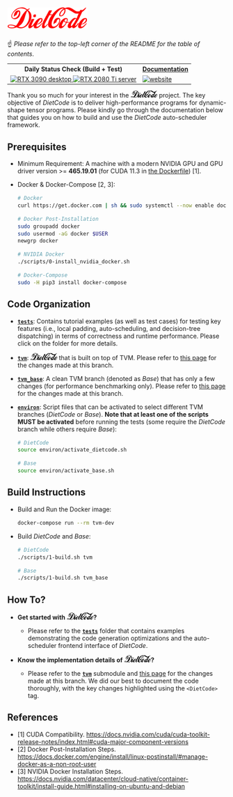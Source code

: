 # <img src="./figures/DietCode_text.png" alt="DietCode" height="48"></img>

:point_up: *Please refer to the top-left corner of the README for the table of
contents*.

<table>
  <tr>
    <th>Daily Status Check (Build + Test)</th>
    <th><a href="https://uoft-ecosystem.github.io/DietCode/">Documentation</a></th>
  </tr>
  <tr>
    <td>
      <a href="https://github.com/UofT-EcoSystem/DietCode/actions/workflows/rtx_3090_desktop.yml">
        <img src="https://github.com/UofT-EcoSystem/DietCode/actions/workflows/rtx_3090_desktop.yml/badge.svg" alt="RTX 3090 desktop">
      </a>
      <a href="https://github.com/UofT-EcoSystem/DietCode/actions/workflows/rtx_2080_ti_server.yml">
        <img src="https://github.com/UofT-EcoSystem/DietCode/actions/workflows/rtx_2080_ti_server.yml/badge.svg" alt="RTX 2080 Ti server">
      </a>
    </td>
    <td>
      <a href="https://github.com/UofT-EcoSystem/DietCode/actions/workflows/website.yml">
        <img src="https://github.com/UofT-EcoSystem/DietCode/actions/workflows/website.yml/badge.svg" alt="website">
      </a>
    </td>
  </tr>
</table>

Thank you so much for your interest in the <img
src="./figures/DietCode_text_black.png" alt="DietCode" height="16"></img>
project. The key objective of *DietCode* is to deliver high-performance programs
for dynamic-shape tensor programs. Please kindly go through the documentation
below that guides you on how to build and use the *DietCode* auto-scheduler
framework.

## Prerequisites

- Minimum Requirement: A machine with a modern NVIDIA GPU and GPU driver
  version >= **465.19.01** (for CUDA 11.3 in
  [the Dockerfile](./dockerfiles/tvm.Dockerfile)) [1].

- Docker & Docker-Compose [2, 3]:

  ```Bash
  # Docker
  curl https://get.docker.com | sh && sudo systemctl --now enable docker
  ```

  ```Bash
  # Docker Post-Installation
  sudo groupadd docker
  sudo usermod -aG docker $USER
  newgrp docker
  ```

  ```Bash
  # NVIDIA Docker
  ./scripts/0-install_nvidia_docker.sh
  ```

  ```Bash
  # Docker-Compose
  sudo -H pip3 install docker-compose
  ```

## Code Organization

- [**`tests`**](./tests): Contains tutorial examples (as well as test cases) for
  testing key features (i.e., local padding, auto-scheduling, and decision-tree
  dispatching) in terms of correctness and runtime performance. Please click on
  the folder for more details.
  
- [**`tvm`**](./tvm): <img src="./figures/DietCode_text_black.png"
  alt="DietCode" height="16"></img> that is built on top of TVM. Please refer to
  [this
  page](https://github.com/UofT-EcoSystem/tvm/compare/bojian/DietCode_base...bojian/DietCode/stable)
  for the changes made at this branch.

- [**`tvm_base`**](./tvm_base): A clean TVM branch (denoted as *Base*) that has
  only a few changes (for performance benchmarking only). Please refer to [this
  page](https://github.com/UofT-EcoSystem/tvm/compare/bojian/DietCode_base...bojian/DietCode/base)
  for the changes made at this branch.

- [**`environ`**](./environ): Script files that can be activated to select
  different TVM branches (*DietCode* or *Base*). **Note that at least one of the
  scripts MUST be activated** before running the tests (some require the
  *DietCode* branch while others require *Base*):

  ```Bash
  # DietCode
  source environ/activate_dietcode.sh
  ```

  ```Bash
  # Base
  source environ/activate_base.sh
  ```

## Build Instructions

- Build and Run the Docker image:

  ```Bash
  docker-compose run --rm tvm-dev
  ```

- Build *DietCode* and *Base*:

  ```Bash
  # DietCode
  ./scripts/1-build.sh tvm
  ```

  ```Bash
  # Base
  ./scripts/1-build.sh tvm_base
  ```

## How To?

- **Get started with <img src="./figures/DietCode_text_black.png" alt="DietCode"
  height="16"></img>?**
  - Please refer to the [**`tests`**](./tests) folder that contains examples
    demonstrating the code generation optimizations and the auto-scheduler
    frontend interface of *DietCode*.

- **Know the implementation details of <img
  src="./figures/DietCode_text_black.png" alt="DietCode" height="16"></img>?**
  - Please refer to the [**`tvm`**](./tvm) submodule and [this
    page](https://github.com/UofT-EcoSystem/tvm/compare/bojian/DietCode_base...bojian/DietCode/stable)
    for the changes made at this branch. We did our best to document the code
    thoroughly, with the key changes highlighted using the `<DietCode>` tag.

## References

- [1] CUDA Compatibility.
  https://docs.nvidia.com/cuda/cuda-toolkit-release-notes/index.html#cuda-major-component-versions
- [2] Docker Post-Installation Steps.
  https://docs.docker.com/engine/install/linux-postinstall/#manage-docker-as-a-non-root-user
- [3] NVIDIA Docker Installation Steps.
  https://docs.nvidia.com/datacenter/cloud-native/container-toolkit/install-guide.html#installing-on-ubuntu-and-debian
